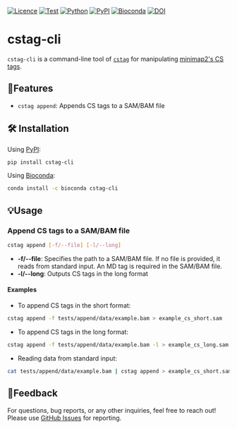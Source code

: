 [![Licence](https://img.shields.io/badge/License-MIT-9cf.svg)](https://choosealicense.com/licenses/mit/)
[![Test](https://img.shields.io/github/actions/workflow/status/akikuno/cstag-cli/pytest.yml?branch=main&label=Test&color=brightgreen)](https://github.com/akikuno/cstag/actions)
[![Python](https://img.shields.io/pypi/pyversions/cstag-cli.svg?label=Python&color=blue)](https://pypi.org/project/cstag-cli/)
[![PyPI](https://img.shields.io/pypi/v/cstag-cli.svg?label=PyPI&color=orange)](https://pypi.org/project/cstag-cli/)
[![Bioconda](https://img.shields.io/conda/v/bioconda/cstag-cli?label=Bioconda&color=orange)](https://anaconda.org/bioconda/cstag-cli)
[![DOI](https://zenodo.org/badge/683243028.svg)](https://zenodo.org/badge/latestdoi/683243028)


# cstag-cli

`cstag-cli` is a command-line tool of [`cstag`](https://github.com/akikuno/cstag) for manipulating [minimap2's CS tags](https://github.com/lh3/minimap2#the-cs-optional-tag).

## 🌟Features

- `cstag append`: Appends CS tags to a SAM/BAM file

## 🛠 Installation

Using [PyPI](https://pypi.org/project/cstag-cli/):

```bash
pip install cstag-cli
```

Using [Bioconda](https://anaconda.org/bioconda/cstag-cli):

```bash
conda install -c bioconda cstag-cli
```

## 💡Usage

### Append CS tags to a SAM/BAM file

```bash
cstag append [-f/--file] [-l/--long]
```

- **-f/--file**: Specifies the path to a SAM/BAM file. If no file is provided, it reads from standard input. An MD tag is required in the SAM/BAM file.
- **-l/--long**: Outputs CS tags in the long format

#### Examples

- To append CS tags in the short format:
```bash
cstag append -f tests/append/data/example.bam > example_cs_short.sam
```

- To append CS tags in the long format:
```bash
cstag append -f tests/append/data/example.bam -l > example_cs_long.sam
```
- Reading data from standard input:
```bash
cat tests/append/data/example.bam | cstag append > example_cs_short.sam
```

## 📣Feedback

For questions, bug reports, or any other inquiries, feel free to reach out!  
Please use [GitHub Issues](https://github.com/akikuno/cstag-cli/issues) for reporting.
